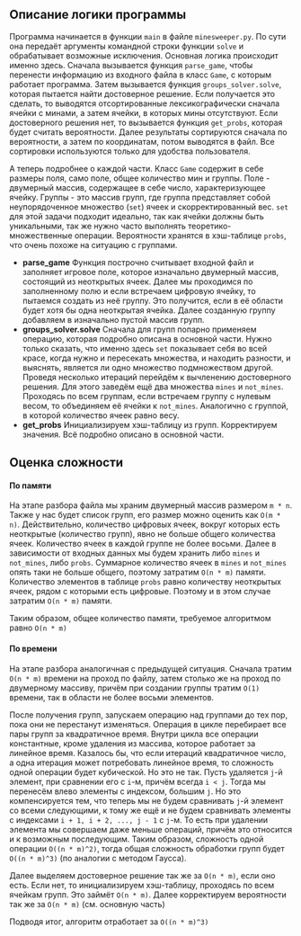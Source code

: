 ## Описание логики программы
Программа начинается в функции `main` в файле `minesweeper.py`. По сути она передаёт аргументы командной строки функции `solve` и 
обрабатывает возможные исключения. Основная логика происходит именно здесь. Сначала вызывается функция `parse_game`, чтобы 
перенести информацию из входного файла в класс `Game`, с которым работает программа. Затем вызывается функция `groups_solver.solve`, 
которая пытается найти достоверное решение. Если получается это сделать, то выводятся отсортированные лексикографически сначала 
ячейки с минами, а затем ячейки, в которых мины отсутствуют. Если достоверного решения нет, то вызывается функция `get_probs`, которая
будет считать вероятности. Далее результаты сортируются сначала по вероятности, а затем по координатам, потом выводятся в файл.
Все сортировки используются только для удобства пользователя.

А теперь подробнее о каждой части. Класс `Game` содержит в себе размеры поля, само поле, общее количество мин и группы. Поле - двумерный
массив, содержащее в себе число, характеризующее ячейку. Группы - это массив групп, где группа представляет собой неупорядоченное множество (`set`)
ячеек и скорректированный вес. `set` для этой задачи подходит идеально, так как ячейки должны быть уникальными, так же нужно часто выполнять
теоретико-множественные операции. Вероятности хранятся в хэш-таблице `probs`, что очень похоже на ситуацию с группами. 
* **parse_game** 
Функция построчно считывает входной файл и заполняет игровое поле, которое изначально двумерный массив, состоящий из неоткрытых
ячеек. Далее мы проходимся по заполненному полю и если встречаем цифровую ячейку,
то пытаемся создать из неё группу. Это получится, если в её области будет хотя бы одна неоткрытая ячейка. Далее созданную группу добавляем в
изначально пустой массив групп. 
* **groups_solver.solve** 
Сначала для групп попарно применяем операцию, которая подробно описана в основной части. Нужно только сказать, что именно здесь `set`
показывает себя во всей красе, когда нужно и пересекать множества, и находить разности, и выяснять, является ли одно множество
подмножеством другой. Проведя несколько итераций перейдём к вычленению достоверного решения. Для этого заведём ещё два множества
`mines` и `not_mines`. Проходясь по всем группам, если встречаем группу с нулевым весом, то объединяем её ячейки к `not_mines`.
Аналогично с группой, в которой количество ячеек равно весу.
* **get_probs** 
Инициализируем хэш-таблицу из групп. Корректируем значения. Всё подробно описано в основной части.

## Оценка сложности
#### По памяти
На этапе разбора файла мы храним двумерный массив размером `m * n`. Также у нас будет список групп, его размер можно оценить как 
`O(m * n)`. Действительно, количество цифровых ячеек, вокруг которых есть неоткрытые (количество групп), явно не больше общего количества ячеек.
Количество ячеек в каждой группе не более восьми. Далее в зависимости от входных данных мы будем хранить либо `mines` и `not_mines`, либо 
`probs`. Суммарное количество ячеек в `mines` и `not_mines` опять таки не больше общего, поэтому затратим `O(n * m)` памяти. Количество
элементов в таблице `probs` равно количеству неоткрытых ячеек, рядом с которыми есть цифровые. Поэтому и в этом случае затратим `O(n * m)` памяти.

Таким образом, общее количество памяти, требуемое алгоритмом равно `O(n * m)`
#### По времени
На этапе разбора аналогичная с предыдущей ситуация. Сначала тратим `O(n * m)` времени на проход по файлу, затем столько же на проход по двумерному массиву,
причём при создании группы тратим `O(1)` времени, так в области не более восьми элементов. 

После получения групп, запускаем операцию 
над группами до тех пор, пока они не перестанут изменяться. Операция в цикле перебирает все пары групп за квадратичное время. Внутри цикла
все операции константные, кроме удаления из массива, которое работает за линейное время. Казалось бы, 
что если итераций квадратичное число, а одна итерация может потребовать линейное время, то сложность одной операции будет кубической.
Но это не так. Пусть удаляется `j`-й элемент, при сравнении его с `i`-м, причём всегда `i < j`. Тогда мы перенесём влево элементы 
c индексом, большим `j`. Но это компенсируется тем, что теперь мы не будем сравнивать `j`-й элемент со всеми следующими, к тому же ещё
и не будем сравнивать элементы с индексами `i + 1, i + 2, ..., j - 1` с `j`-м. То есть при удалении элемента мы совершаем даже меньше операций,
причём это относится и к возможным последующим. Таким образом, сложность одной операции `O((n * m)^2)`, тогда общая сложность 
обработки групп будет `O((n * m)^3)` (по аналогии с методом Гаусса). 

Далее выделяем достоверное решение так же за `O(n * m)`, если оно есть. Если нет, то инициализируем хэш-таблицу, проходясь по всем ячейкам
групп. Это займёт `O(n * m)`. Далее корректируем вероятности так же за `O(n * m)` (см. основную часть)

Подводя итог, алгоритм отработает за `O((n * m)^3)`
